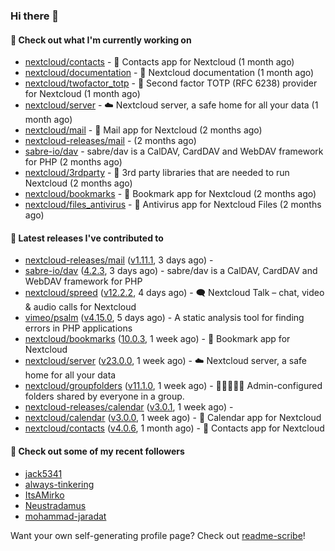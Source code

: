 ### Hi there 👋

#### 👷 Check out what I'm currently working on

- [nextcloud/contacts](https://github.com/nextcloud/contacts) - 📇 Contacts app for Nextcloud (1 month ago)
- [nextcloud/documentation](https://github.com/nextcloud/documentation) - 📘 Nextcloud documentation (1 month ago)
- [nextcloud/twofactor_totp](https://github.com/nextcloud/twofactor_totp) - 🔑 Second factor TOTP (RFC 6238) provider for Nextcloud (1 month ago)
- [nextcloud/server](https://github.com/nextcloud/server) - ☁️ Nextcloud server, a safe home for all your data (1 month ago)
- [nextcloud/mail](https://github.com/nextcloud/mail) - 💌 Mail app for Nextcloud (2 months ago)
- [nextcloud-releases/mail](https://github.com/nextcloud-releases/mail) -  (2 months ago)
- [sabre-io/dav](https://github.com/sabre-io/dav) - sabre/dav is a CalDAV, CardDAV and WebDAV framework for PHP (2 months ago)
- [nextcloud/3rdparty](https://github.com/nextcloud/3rdparty) - :battery: 3rd party libraries that are needed to run Nextcloud (2 months ago)
- [nextcloud/bookmarks](https://github.com/nextcloud/bookmarks) - 🔖 Bookmark app for Nextcloud (2 months ago)
- [nextcloud/files_antivirus](https://github.com/nextcloud/files_antivirus) - 👾 Antivirus app for Nextcloud Files (2 months ago)

#### 🔭 Latest releases I've contributed to

- [nextcloud-releases/mail](https://github.com/nextcloud-releases/mail) ([v1.11.1](https://github.com/nextcloud-releases/mail/releases/tag/v1.11.1), 3 days ago) - 
- [sabre-io/dav](https://github.com/sabre-io/dav) ([4.2.3](https://github.com/sabre-io/dav/releases/tag/4.2.3), 3 days ago) - sabre/dav is a CalDAV, CardDAV and WebDAV framework for PHP
- [nextcloud/spreed](https://github.com/nextcloud/spreed) ([v12.2.2](https://github.com/nextcloud/spreed/releases/tag/v12.2.2), 4 days ago) - 🗨️ Nextcloud Talk – chat, video &amp; audio calls for Nextcloud
- [vimeo/psalm](https://github.com/vimeo/psalm) ([v4.15.0](https://github.com/vimeo/psalm/releases/tag/v4.15.0), 5 days ago) - A static analysis tool for finding errors in PHP applications
- [nextcloud/bookmarks](https://github.com/nextcloud/bookmarks) ([10.0.3](https://github.com/nextcloud/bookmarks/releases/tag/10.0.3), 1 week ago) - 🔖 Bookmark app for Nextcloud
- [nextcloud/server](https://github.com/nextcloud/server) ([v23.0.0](https://github.com/nextcloud/server/releases/tag/v23.0.0), 1 week ago) - ☁️ Nextcloud server, a safe home for all your data
- [nextcloud/groupfolders](https://github.com/nextcloud/groupfolders) ([v11.1.0](https://github.com/nextcloud/groupfolders/releases/tag/v11.1.0), 1 week ago) - 📁👩‍👩‍👧‍👦 Admin-configured folders shared by everyone in a group.
- [nextcloud-releases/calendar](https://github.com/nextcloud-releases/calendar) ([v3.0.1](https://github.com/nextcloud-releases/calendar/releases/tag/v3.0.1), 1 week ago) - 
- [nextcloud/calendar](https://github.com/nextcloud/calendar) ([v3.0.0](https://github.com/nextcloud/calendar/releases/tag/v3.0.0), 1 week ago) - 📆 Calendar app for Nextcloud
- [nextcloud/contacts](https://github.com/nextcloud/contacts) ([v4.0.6](https://github.com/nextcloud/contacts/releases/tag/v4.0.6), 1 month ago) - 📇 Contacts app for Nextcloud

#### 👯 Check out some of my recent followers

- [jack5341](https://github.com/jack5341)
- [always-tinkering](https://github.com/always-tinkering)
- [ItsAMirko](https://github.com/ItsAMirko)
- [Neustradamus](https://github.com/Neustradamus)
- [mohammad-jaradat](https://github.com/mohammad-jaradat)

Want your own self-generating profile page? Check out [readme-scribe](https://github.com/muesli/readme-scribe)!
